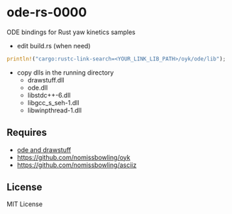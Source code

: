 ode-rs-0000
===========

ODE bindings for Rust yaw kinetics samples

- edit build.rs (when need)

```rust
println!("cargo:rustc-link-search=<YOUR_LINK_LIB_PATH>/oyk/ode/lib");
```

- copy dlls in the running directory
  - drawstuff.dll
  - ode.dll
  - libstdc++-6.dll
  - libgcc_s_seh-1.dll
  - libwinpthread-1.dll


Requires
--------

- [ ode and drawstuff ]( https://ode.org/ )
- [ https://github.com/nomissbowling/oyk ]( https://github.com/nomissbowling/oyk )
- [ https://github.com/nomissbowling/asciiz ]( https://github.com/nomissbowling/asciiz )


License
-------

MIT License

